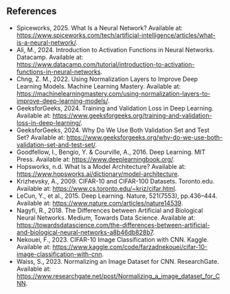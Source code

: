<h2>References</h2>
    <ul>
        <li>Spiceworks, 2025. What Is a Neural Network? Available at: <a href="https://www.spiceworks.com/tech/artificial-intelligence/articles/what-is-a-neural-network/">https://www.spiceworks.com/tech/artificial-intelligence/articles/what-is-a-neural-network/</a>.</li>
        <li>Ali, M., 2024. Introduction to Activation Functions in Neural Networks. Datacamp. Available at: <a href="https://www.datacamp.com/tutorial/introduction-to-activation-functions-in-neural-networks">https://www.datacamp.com/tutorial/introduction-to-activation-functions-in-neural-networks</a>.</li>
        <li>Chng, Z. M., 2022. Using Normalization Layers to Improve Deep Learning Models. Machine Learning Mastery. Available at: <a href="https://machinelearningmastery.com/using-normalization-layers-to-improve-deep-learning-models/">https://machinelearningmastery.com/using-normalization-layers-to-improve-deep-learning-models/</a>.</li>
        <li>GeeksforGeeks, 2024. Training and Validation Loss in Deep Learning. Available at: <a href="https://www.geeksforgeeks.org/training-and-validation-loss-in-deep-learning/">https://www.geeksforgeeks.org/training-and-validation-loss-in-deep-learning/</a>.</li>
        <li>GeeksforGeeks, 2024. Why Do We Use Both Validation Set and Test Set? Available at: <a href="https://www.geeksforgeeks.org/why-do-we-use-both-validation-set-and-test-set/">https://www.geeksforgeeks.org/why-do-we-use-both-validation-set-and-test-set/</a>.</li>
        <li>Goodfellow, I., Bengio, Y. & Courville, A., 2016. Deep Learning. MIT Press. Available at: <a href="https://www.deeplearningbook.org/">https://www.deeplearningbook.org/</a>.</li>
        <li>Hopsworks, n.d. What Is a Model Architecture? Available at: <a href="https://www.hopsworks.ai/dictionary/model-architecture">https://www.hopsworks.ai/dictionary/model-architecture</a>.</li>
        <li>Krizhevsky, A., 2009. CIFAR-10 and CIFAR-100 Datasets. Toronto.edu. Available at: <a href="https://www.cs.toronto.edu/~kriz/cifar.html">https://www.cs.toronto.edu/~kriz/cifar.html</a>.</li>
        <li>LeCun, Y., et al., 2015. Deep Learning. Nature, 521(7553), pp.436–444. Available at: <a href="https://www.nature.com/articles/nature14539">https://www.nature.com/articles/nature14539</a>.</li>
        <li>Nagyfi, R., 2018. The Differences between Artificial and Biological Neural Networks. Medium, Towards Data Science. Available at: <a href="https://towardsdatascience.com/the-differences-between-artificial-and-biological-neural-networks-a8b46db828b7">https://towardsdatascience.com/the-differences-between-artificial-and-biological-neural-networks-a8b46db828b7</a>.</li>
        <li>Nekouei, F., 2023. CIFAR-10 Image Classification with CNN. Kaggle. Available at: <a href="https://www.kaggle.com/code/farzadnekouei/cifar-10-image-classification-with-cnn#Step-2-%7C-Data-Preparation-and-Exploration">https://www.kaggle.com/code/farzadnekouei/cifar-10-image-classification-with-cnn</a>.</li>
        <li>Waiss, S., 2023. Normalizing an Image Dataset for CNN. ResearchGate. Available at: <a href="https://www.researchgate.net/post/Normalizing_a_image_dataset_for_CNN">https://www.researchgate.net/post/Normalizing_a_image_dataset_for_CNN</a>.</li>
    </ul>